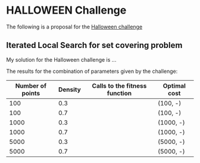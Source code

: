 # HALLOWEEN Challenge
The following is a proposal for the [Halloween challenge](https://github.com/squillero/computational-intelligence/blob/master/2023-24/Halloween.ipynb)

## Iterated Local Search for set covering problem

My solution for the Halloween challenge is ...

The results for the combination of parameters given by the challenge:

| **Number of points** | Density | Calls to the fitness function | Optimal cost
| --- | --- | --- | --- |
| 100 | 0.3 |  | (100, -) |
| 100 | 0.7 |  | (100, -) |
| 1000 | 0.3 |  |(1000, -) |
| 1000 | 0.7 |  | (1000, -) |
| 5000 | 0.3 |  | (5000, -) |
| 5000 | 0.7 |  | (5000, -) |
